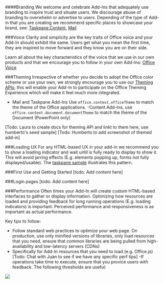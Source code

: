 ####Branding
We welcome and celebrate Add-Ins that adequately use branding to inspire trust and situate users. We discourage abuse of branding to overwhelm or advertise to users. Depending of the type of Add-in that you are creating we recommend specific places to showcase your brand, see: [Taskpane](recommendedlayouts/TaskpaneAddIn.md),[Content](recommendedlayouts/ContentAddIn.md), [Mail](recommendedlayouts/MailAddIn.md)

###Voice
Clarity and simplicity are the key traits of Office voice and your Add-In should exhibit the same. Users get what you mean the first time, they are inspired to move forward and they know you are on their side.  

Learn all about the key characteristics of the voice that we use in our own products and that we encourage you to follow in your own Add-Ins: [Office Voice](Voice.md)

###Theming
Irrespective of whether you decide to adopt the Office color scheme or use your own, we strongly encourage you to use our [Theming APIs](http://todolinktothemingapisdocs); this will enable your Add-In to participate on the Office Theming Experience which will make it feel much more integrated.

- Mail and Taskpane Add-Ins
Use `office.context.officeTheme` to match the theme of the Office applications. 
-Content Add-Ins, use `office.context.document.documentTheme` to match the theme of the Document (PowerPoint only)

[Todo: Laura to create docs for theming API and linkt to them here, use humberto's seed sample]
[Todo: Humberto to add screenshot of themed add-in]


###Loading UX
For any HTML-based UX in your add-in we recommend you to show a loading indicator and wait until is fully ready to display to show it. This will avoid jarring effects (E.g. elements popping up, forms not fully displayed/usable).  The [taskpane sample](http://todoaddsample) illustrates this pattern. 

###First Use and Getting Started
[todo: Add content here]

###Login pages
[todo: Add content here]

###Performance 
Often times your Add-In will create custom HTML-based interfaces to gather or display information. Optimizing how resources are loaded and providing feedback for long running operations (E.g. loading indicators) is important. Perceived performance and responsiveness is as important as actual performance. 

Key tips to follow:

- Follow standard web practices to optimize your web page. On production, use only minified versions of libraries, only load resources that you need, ensure that common libraries are being pulled from high-availability and low-latency servers (CDNs)
- Specifically for Add-In resources that you need to load (e.g. Office.js)
[Todo: Chat with Juan to see if we have any specific perf tips]
-If operations take time to execute, ensure that you provice users with feedback. The following thresholds are useful:  

![](http://i.imgur.com/JrueUMl.png)
